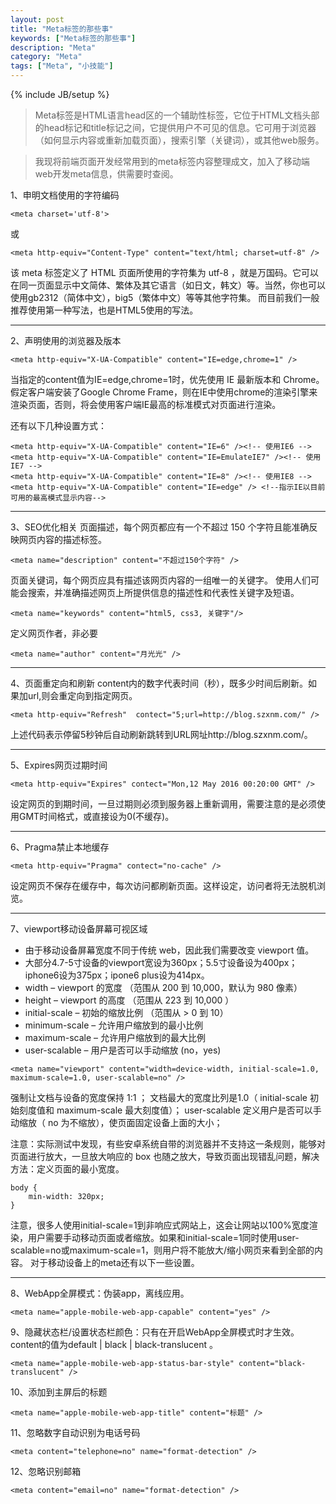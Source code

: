```yaml
---
layout: post
title: "Meta标签的那些事"
keywords: ["Meta标签的那些事"]
description: "Meta"
category: "Meta"
tags: ["Meta", "小技能"]
---
```

{% include JB/setup %}

> Meta标签是HTML语言head区的一个辅助性标签，它位于HTML文档头部的head标记和title标记之间，它提供用户不可见的信息。它可用于浏览器（如何显示内容或重新加载页面），搜索引擎（关键词），或其他web服务。

> 我现将前端页面开发经常用到的meta标签内容整理成文，加入了移动端web开发meta信息，供需要时查阅。

1、申明文档使用的字符编码

```
<meta charset='utf-8'> 
```
或

```
<meta http-equiv="Content-Type" content="text/html; charset=utf-8" /> 
```
该 meta 标签定义了 HTML 页面所使用的字符集为 utf-8 ，就是万国码。它可以在同一页面显示中文简体、繁体及其它语言（如日文，韩文）等。当然，你也可以使用gb2312（简体中文），big5（繁体中文）等等其他字符集。
而目前我们一般推荐使用第一种写法，也是HTML5使用的写法。

---------------------------------------------------

2、声明使用的浏览器及版本

```
<meta http-equiv="X-UA-Compatible" content="IE=edge,chrome=1" /> 
```
当指定的content值为IE=edge,chrome=1时，优先使用 IE 最新版本和 Chrome。假定客户端安装了Google Chrome Frame，则在IE中使用chrome的渲染引擎来渲染页面，否则，将会使用客户端IE最高的标准模式对页面进行渲染。

还有以下几种设置方式：

```
<meta http-equiv="X-UA-Compatible" content="IE=6" /><!-- 使用IE6 --> 
<meta http-equiv="X-UA-Compatible" content="IE=EmulateIE7" /><!-- 使用IE7 --> 
<meta http-equiv="X-UA-Compatible" content="IE=8" /><!-- 使用IE8 --> 
<meta http-equiv="X-UA-Compatible" content="IE=edge" /> <!--指示IE以目前可用的最高模式显示内容--> 
```
-----------------------------------------------------

3、SEO优化相关
页面描述，每个网页都应有一个不超过 150 个字符且能准确反映网页内容的描述标签。

```
<meta name="description" content="不超过150个字符" /> 
```
页面关键词，每个网页应具有描述该网页内容的一组唯一的关键字。
使用人们可能会搜索，并准确描述网页上所提供信息的描述性和代表性关键字及短语。

```
<meta name="keywords" content="html5, css3, 关键字"/>  
```
定义网页作者，非必要

```
<meta name="author" content="月光光" /> 
```
------------------------------------------------------

4、页面重定向和刷新
content内的数字代表时间（秒），既多少时间后刷新。如果加url,则会重定向到指定网页。

```
<meta http-equiv="Refresh"  contect="5;url=http://blog.szxnm.com/" /> 
```

上述代码表示停留5秒钟后自动刷新跳转到URL网址http://blog.szxnm.com/。

------------------------------------------------------

5、Expires网页过期时间

```
<meta http-equiv="Expires" contect="Mon,12 May 2016 00:20:00 GMT" /> 
```
设定网页的到期时间，一旦过期则必须到服务器上重新调用，需要注意的是必须使用GMT时间格式，或直接设为0(不缓存)。

----------------------------------------------------------

6、Pragma禁止本地缓存

```
<meta http-equiv="Pragma" contect="no-cache" /> 
```
设定网页不保存在缓存中，每次访问都刷新页面。这样设定，访问者将无法脱机浏览。

------------------------------------------------------------

7、viewport移动设备屏幕可视区域

- 由于移动设备屏幕宽度不同于传统 web，因此我们需要改变 viewport 值。
- 大部分4.7-5寸设备的viewport宽设为360px；5.5寸设备设为400px；iphone6设为375px；ipone6 plus设为414px。
- width – viewport 的宽度 （范围从 200 到 10,000，默认为 980 像素）
- height – viewport 的高度 （范围从 223 到 10,000 ）
- initial-scale – 初始的缩放比例 （范围从 > 0 到 10）
- minimum-scale – 允许用户缩放到的最小比例
- maximum-scale – 允许用户缩放到的最大比例
- user-scalable – 用户是否可以手动缩放 (no，yes)

```
<meta name="viewport" content="width=device-width, initial-scale=1.0, maximum-scale=1.0, user-scalable=no" /> 
```
强制让文档与设备的宽度保持 1:1 ；
文档最大的宽度比列是1.0（ initial-scale 初始刻度值和 maximum-scale 最大刻度值）；
user-scalable 定义用户是否可以手动缩放（ no 为不缩放），使页面固定设备上面的大小；

注意：实际测试中发现，有些安卓系统自带的浏览器并不支持这一条规则，能够对页面进行放大，一旦放大响应的 box 也随之放大，导致页面出现错乱问题，解决方法：定义页面的最小宽度。

```
body { 
    min-width: 320px; 
} 
```
注意，很多人使用initial-scale=1到非响应式网站上，这会让网站以100%宽度渲染，用户需要手动移动页面或者缩放。如果和initial-scale=1同时使用user-scalable=no或maximum-scale=1，则用户将不能放大/缩小网页来看到全部的内容。
对于移动设备上的meta还有以下一些设置。

------------------------------------------------------------

8、WebApp全屏模式：伪装app，离线应用。

```
<meta name="apple-mobile-web-app-capable" content="yes" /> 
```

9、隐藏状态栏/设置状态栏颜色：只有在开启WebApp全屏模式时才生效。content的值为default | black | black-translucent 。

```
<meta name="apple-mobile-web-app-status-bar-style" content="black-translucent" /> 
```

10、添加到主屏后的标题

```
<meta name="apple-mobile-web-app-title" content="标题" /> 
```

11、忽略数字自动识别为电话号码

```
<meta content="telephone=no" name="format-detection" />  
```


12、忽略识别邮箱

```
<meta content="email=no" name="format-detection" /> 
```
